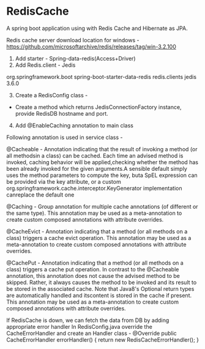 # RedisCache
A spring boot application using with Redis Cache and Hibernate as JPA.

Redis cache server download location for windows - https://github.com/microsoftarchive/redis/releases/tag/win-3.2.100

1. Add starter - Spring-data-redis(Access+Driver)
2. Add Redis.client - Jedis
<dependency>
			<groupId>org.springframework.boot</groupId>
			<artifactId>spring-boot-starter-data-redis</artifactId>
</dependency>
<dependency>
    <groupId>redis.clients</groupId>
    <artifactId>jedis</artifactId>
    <version>3.6.0</version>
</dependency>

3. Create a RedisConfig class - 
 - Create a method which returns JedisConnectionFactory instance, provide RedisDB hostname and port.
 
4. Add @EnableCaching annotation to main class 

Following annotation is used in service class - 

@Cacheable - Annotation indicating that the result of invoking a method (or all methodsin a class) can be cached. 
Each time an advised method is invoked, caching behavior will be applied,checking whether the method has been already invoked for the given arguments.A sensible default simply uses the method parameters to compute the key, buta SpEL expression can be provided via the key attribute, or a custom org.springframework.cache.interceptor.KeyGenerator implementation canreplace the default one

@Caching - Group annotation for multiple cache annotations (of different or the same type). This annotation may be used as a meta-annotation to create custom composed annotations with attribute overrides.

@CacheEvict - Annotation indicating that a method (or all methods on a class) triggers a cache evict operation. 
This annotation may be used as a meta-annotation to create custom composed annotations with attribute overrides.

@CachePut - Annotation indicating that a method (or all methods on a class) triggers a cache put operation. 
In contrast to the @Cacheable annotation, this annotation does not cause the advised method to be skipped. Rather, it always causes the method to be invoked and its result to be stored in the associated cache. Note that Java8's Optional return types are automatically handled and itscontent is stored in the cache if present. 
This annotation may be used as a meta-annotation to create custom composed annotations with attribute overrides.

If RedisCache is down, we can fetch the data from DB by adding appropriate error handler
In RedisConfig.java override the CacheErrorHandler and create an Handler class -
@Override
	public CacheErrorHandler errorHandler() {
		return new RedisCacheErrorHandler();
	}

